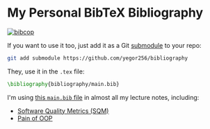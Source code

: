 # My Personal BibTeX Bibliography

[![bibcop](https://github.com/yegor256/bibliography/actions/workflows/bibcop.yml/badge.svg)](https://github.com/yegor256/bibliography/actions/workflows/bibcop.yml)

If you want to use it too, just add it as a Git [submodule][submodule]
to your repo:

```bash
git add submodule https://github.com/yegor256/bibliography
```

They, use it in the `.tex` file:

```tex
\bibliography{bibliography/main.bib}
```

I'm using [this `main.bib` file][bib]
in almost all my lecture notes, including:

* [Software Quality Metrics (SQM)](https://github.com/yegor256/sqm)
* [Pain of OOP](https://github.com/yegor256/sqm)

[bib]: https://raw.githubusercontent.com/yegor256/bibliography/refs/heads/master/main.bib
[submodule]: https://git-scm.com/book/en/v2/Git-Tools-Submodules
